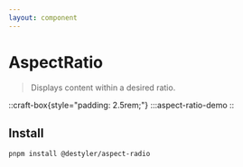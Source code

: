 ```yaml
---
layout: component
---
```


# AspectRatio

> Displays content within a desired ratio.

::craft-box{style="padding: 2.5rem;"}
:::aspect-ratio-demo
::

## Install

```bash
pnpm install @destyler/aspect-radio
```
